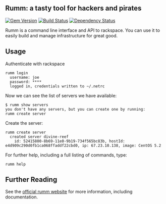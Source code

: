 ## Rumm: a tasty tool for hackers and pirates

[![Gem Version](https://badge.fury.io/rb/rumm.png)](http://badge.fury.io/rb/rumm)
[![Build Status](https://travis-ci.org/rackerlabs/rumm.png?branch=master)](https://travis-ci.org/rackerlabs/rumm)
[![Dependency Status](https://gemnasium.com/rackerlabs/rumm.png)](https://gemnasium.com/rackerlabs/rumm)


Rumm is a command line interface and API to rackspace. You can use it
to easily build and manage infrastructure for great good.


## Usage

Authenticate with rackspace

    rumm login
      username: joe
      password: ****
      logged in, credentials written to ~/.netrc
      

Now we can see the list of servers we have available:

    $ rumm show servers
    you don't have any servers, but you can create one by running:
    rumm create server

Create the server:

    rumm create server
      created server divine-reef
        id: 52415800-8b69-11e0-9b19-734f565bc83b, hostId: e4d909c290d0fb1ca068ffaddf22cbd0, ip: 67.23.10.138, image: CentOS 5.2
        
For further help, including a full listing of commands, type:

    rumm help

## Further Reading

See the [official rumm website][1] for more information, including documentation.

[1]: http://rackerlabs.github.io/rumm

